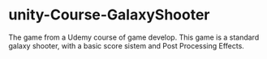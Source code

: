 # unity-Course-GalaxyShooter
The game from a Udemy course of game develop. This game is a standard galaxy shooter, with a basic score sistem and Post Processing Effects. 
